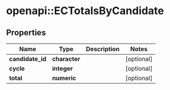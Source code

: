# openapi::ECTotalsByCandidate


## Properties
Name | Type | Description | Notes
------------ | ------------- | ------------- | -------------
**candidate_id** | **character** |  | [optional] 
**cycle** | **integer** |  | [optional] 
**total** | **numeric** |  | [optional] 


